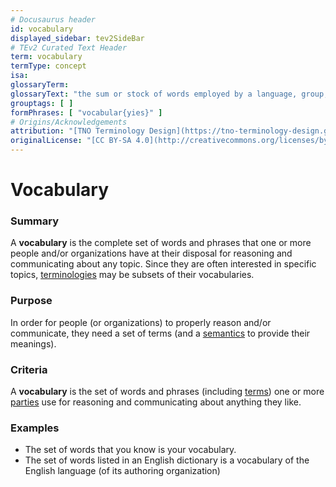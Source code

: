 ```yaml
---
# Docusaurus header
id: vocabulary
displayed_sidebar: tev2SideBar
# TEv2 Curated Text Header
term: vocabulary
termType: concept
isa:
glossaryTerm:
glossaryText: "the sum or stock of words employed by a language, group, individual, or work or in a field of knowledge."
grouptags: [ ]
formPhrases: [ "vocabular{yies}" ]
# Origins/Acknowledgements
attribution: "[TNO Terminology Design](https://tno-terminology-design.github.io/tev2-specifications/docs)"
originalLicense: "[CC BY-SA 4.0](http://creativecommons.org/licenses/by-sa/4.0/?ref=chooser-v1)"
---
```


# Vocabulary

### Summary
A **vocabulary** is the complete set of words and phrases that one or more people and/or organizations have at their disposal for reasoning and communicating about any topic. Since they are often interested in specific topics, [terminologies](@) may be subsets of their vocabularies.

### Purpose
In order for people (or organizations) to properly reason and/or communicate, they need a set of terms (and a [semantics](@) to provide their meanings).

### Criteria
A **vocabulary** is the set of words and phrases (including [terms](@)) one or more [parties](@) use for reasoning and communicating about anything they like.

### Examples

- The set of words that you know is your vocabulary.
- The set of words listed in an English dictionary is a vocabulary of the English language (of its authoring organization)